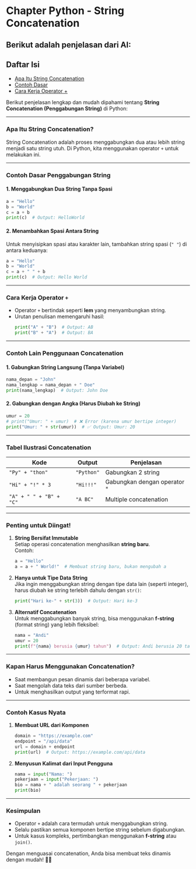 # Chapter Python - String Concatenation

## Berikut adalah penjelasan dari AI:

## Daftar Isi
- [Apa Itu String Concatenation](#apa-itu-string-concatenation)
- [Contoh Dasar](#contoh-dasar-penggabungan-string)
- [Cara Kerja Operator +](#cara-kerja-operator-)

Berikut penjelasan lengkap dan mudah dipahami tentang **String Concatenation (Penggabungan String)** di Python:

---

### **Apa Itu String Concatenation?**
String Concatenation adalah proses menggabungkan dua atau lebih string menjadi satu string utuh. Di Python, kita menggunakan operator `+` untuk melakukan ini.

---

### **Contoh Dasar Penggabungan String**
#### **1. Menggabungkan Dua String Tanpa Spasi**
```python
a = "Hello"
b = "World"
c = a + b
print(c)  # Output: HelloWorld
```

#### **2. Menambahkan Spasi Antara String**
Untuk menyisipkan spasi atau karakter lain, tambahkan string spasi (`" "`) di antara keduanya:
```python
a = "Hello"
b = "World"
c = a + " " + b
print(c)  # Output: Hello World
```

---

### **Cara Kerja Operator `+`**
- Operator `+` bertindak seperti **lem** yang menyambungkan string.
- Urutan penulisan memengaruhi hasil:
  ```python
  print("A" + "B")  # Output: AB
  print("B" + "A")  # Output: BA
  ```

---

### **Contoh Lain Penggunaan Concatenation**
#### **1. Gabungkan String Langsung (Tanpa Variabel)**
```python
nama_depan = "John"
nama_lengkap = nama_depan + " Doe"
print(nama_lengkap)  # Output: John Doe
```

#### **2. Gabungkan dengan Angka (Harus Diubah ke String)**
```python
umur = 20
# print("Umur: " + umur)  # ❌ Error (karena umur bertipe integer)
print("Umur: " + str(umur))  # ✅ Output: Umur: 20
```

---

### **Tabel Ilustrasi Concatenation**
| Kode                     | Output           | Penjelasan                          |
|--------------------------|------------------|-------------------------------------|
| `"Py" + "thon"`          | `"Python"`       | Gabungkan 2 string                 |
| `"Hi" + "!" * 3`         | `"Hi!!!"`        | Gabungkan dengan operator `*`      |
| `"A" + " " + "B" + "C"` | `"A BC"`         | Multiple concatenation             |

---

### **Penting untuk Diingat!**
1. **String Bersifat Immutable**  
   Setiap operasi concatenation menghasilkan **string baru**.  
   Contoh:  
   ```python
   a = "Hello"
   a = a + " World!"  # Membuat string baru, bukan mengubah a
   ```

2. **Hanya untuk Tipe Data String**  
   Jika ingin menggabungkan string dengan tipe data lain (seperti integer), harus diubah ke string terlebih dahulu dengan `str()`:  
   ```python
   print("Hari ke-" + str(3))  # Output: Hari ke-3
   ```

3. **Alternatif Concatenation**  
   Untuk menggabungkan banyak string, bisa menggunakan **f-string** (format string) yang lebih fleksibel:  
   ```python
   nama = "Andi"
   umur = 20
   print(f"{nama} berusia {umur} tahun")  # Output: Andi berusia 20 tahun
   ```

---

### **Kapan Harus Menggunakan Concatenation?**
- Saat membangun pesan dinamis dari beberapa variabel.
- Saat mengolah data teks dari sumber berbeda.
- Untuk menghasilkan output yang terformat rapi.

---

### **Contoh Kasus Nyata**
1. **Membuat URL dari Komponen**  
   ```python
   domain = "https://example.com"
   endpoint = "/api/data"
   url = domain + endpoint
   print(url)  # Output: https://example.com/api/data
   ```

2. **Menyusun Kalimat dari Input Pengguna**  
   ```python
   nama = input("Nama: ")
   pekerjaan = input("Pekerjaan: ")
   bio = nama + " adalah seorang " + pekerjaan
   print(bio)
   ```

---

### **Kesimpulan**
- Operator `+` adalah cara termudah untuk menggabungkan string.
- Selalu pastikan semua komponen bertipe string sebelum digabungkan.
- Untuk kasus kompleks, pertimbangkan menggunakan **f-string** atau `join()`.

Dengan menguasai concatenation, Anda bisa membuat teks dinamis dengan mudah! 🐍✨
